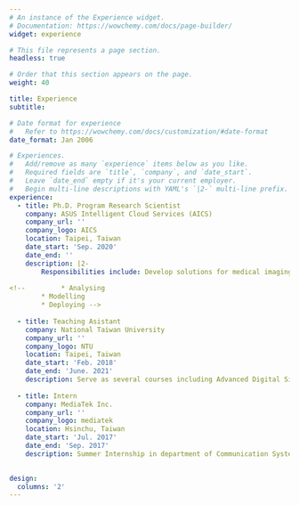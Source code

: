 ```yaml
---
# An instance of the Experience widget.
# Documentation: https://wowchemy.com/docs/page-builder/
widget: experience

# This file represents a page section.
headless: true

# Order that this section appears on the page.
weight: 40

title: Experience
subtitle:

# Date format for experience
#   Refer to https://wowchemy.com/docs/customization/#date-format
date_format: Jan 2006

# Experiences.
#   Add/remove as many `experience` items below as you like.
#   Required fields are `title`, `company`, and `date_start`.
#   Leave `date_end` empty if it's your current employer.
#   Begin multi-line descriptions with YAML's `|2-` multi-line prefix.
experience:
  - title: Ph.D. Program Research Scientist
    company: ASUS Intelligent Cloud Services (AICS)
    company_url: ''
    company_logo: AICS
    location: Taipei, Taiwan
    date_start: 'Sep. 2020'
    date_end: ''
    description: |2-
        Responsibilities include: Develop solutions for medical imaging and publish research to highly competitive conference.
        
<!--         * Analysing
        * Modelling
        * Deploying -->
        
  - title: Teaching Asistant
    company: National Taiwan University
    company_url: ''
    company_logo: NTU
    location: Taipei, Taiwan
    date_start: 'Feb. 2018'
    date_end: 'June. 2021'
    description: Serve as several courses including Advanced Digital Signal Processing, Time-Frequency Analysis and Wavelet Transfrom, and Discrete Mathematics.
    
  - title: Intern
    company: MediaTek Inc.
    company_url: ''
    company_logo: mediatek
    location: Hsinchu, Taiwan
    date_start: 'Jul. 2017'
    date_end: 'Sep. 2017'
    description: Summer Internship in department of Communication System Development.
    

design:
  columns: '2'
---
```

